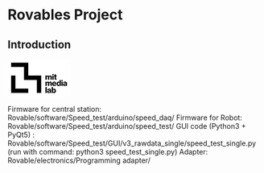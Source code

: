 # Rovables Project 

## Introduction
![MediaLab Logo](/images/medialablogo.png)

Firmware for central station: Rovable/software/Speed_test/arduino/speed_daq/
Firmware for Robot: Rovable/software/Speed_test/arduino/speed_test/
GUI code (Python3 + PyQt5) : Rovable/software/Speed_test/GUI/v3_rawdata_single/speed_test_single.py (run with command: python3 speed_test_single.py)
Adapter: Rovable/electronics/Programming adapter/
